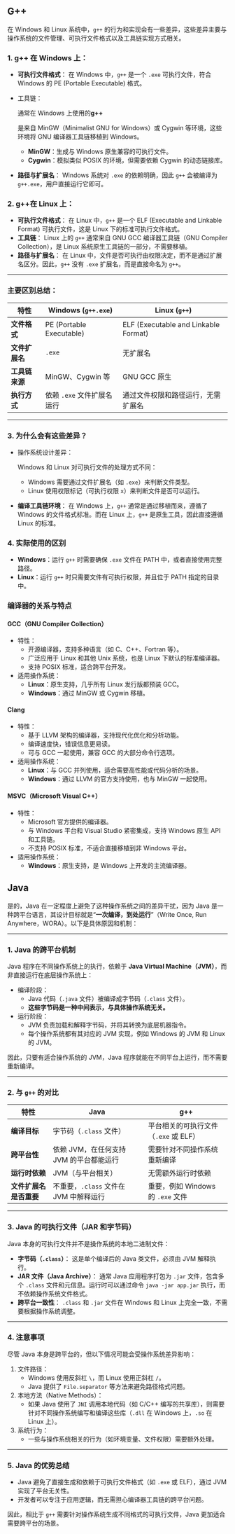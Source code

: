 ## G++

在 Windows 和 Linux 系统中，`g++` 的行为和实现会有一些差异，这些差异主要与操作系统的文件管理、可执行文件格式以及工具链实现方式相关。

### 1. g++ 在 Windows 上：

- **可执行文件格式**：
   在 Windows 中，`g++` 是一个 `.exe` 可执行文件，符合 Windows 的 PE (Portable Executable) 格式。

- 工具链：

  通常在 Windows 上使用的**g++**

  是来自 MinGW（Minimalist GNU for Windows）或 Cygwin 等环境，这些环境将 GNU 编译器工具链移植到 Windows。

  - **MinGW**：生成与 Windows 原生兼容的可执行文件。
  - **Cygwin**：模拟类似 POSIX 的环境，但需要依赖 Cygwin 的动态链接库。

- **路径与扩展名**：
   Windows 系统对 `.exe` 的依赖明确，因此 `g++` 会被编译为 `g++.exe`，用户直接运行它即可。

### 2. g++在 Linux 上：

- **可执行文件格式**：
   在 Linux 中，`g++` 是一个 ELF (Executable and Linkable Format) 可执行文件，这是 Linux 下的标准可执行文件格式。
- **工具链**：
   Linux 上的 `g++` 通常来自 GNU GCC 编译器工具链（GNU Compiler Collection），是 Linux 系统原生工具链的一部分，不需要移植。
- **路径与扩展名**：
   在 Linux 中，文件是否可执行由权限决定，而不是通过扩展名区分。因此，`g++` 没有 `.exe` 扩展名，而是直接命名为 `g++`。

------

### **主要区别总结：**

| 特性           | Windows (`g++.exe`)        | Linux (`g++`)                        |
| -------------- | -------------------------- | ------------------------------------ |
| **文件格式**   | PE (Portable Executable)   | ELF (Executable and Linkable Format) |
| **文件扩展名** | `.exe`                     | 无扩展名                             |
| **工具链来源** | MinGW、Cygwin 等           | GNU GCC 原生                         |
| **执行方式**   | 依赖 `.exe` 文件扩展名运行 | 通过文件权限和路径运行，无需扩展名   |

------

### **3. 为什么会有这些差异？**

- 操作系统设计差异：

  Windows 和 Linux 对可执行文件的处理方式不同：

  - Windows 需要通过文件扩展名（如 `.exe`）来判断文件类型。
  - Linux 使用权限标记（可执行权限 `x`）来判断文件是否可以运行。

- **编译工具链环境**：
   在 Windows 上，`g++` 通常是通过移植而来，遵循了 Windows 的文件格式标准。而在 Linux 上，`g++` 是原生工具，因此直接遵循 Linux 的标准。

### **4. 实际使用的区别**

- **Windows**：运行 `g++` 时需要确保 `.exe` 文件在 PATH 中，或者直接使用完整路径。
- **Linux**：运行 `g++` 时只需要文件有可执行权限，并且位于 PATH 指定的目录中。

### 编译器的关系与特点

#### **GCC（GNU Compiler Collection）**

- 特性：
  - 开源编译器，支持多种语言（如 C、C++、Fortran 等）。
  - 广泛应用于 Linux 和其他 Unix 系统，也是 Linux 下默认的标准编译器。
  - 支持 POSIX 标准，适合跨平台开发。
- 适用操作系统：
  - **Linux**：原生支持，几乎所有 Linux 发行版都预装 GCC。
  - **Windows**：通过 MinGW 或 Cygwin 移植。

#### **Clang**

- 特性：
  - 基于 LLVM 架构的编译器，支持现代化优化和分析功能。
  - 编译速度快，错误信息更易读。
  - 可与 GCC 一起使用，兼容 GCC 的大部分命令行选项。
- 适用操作系统：
  - **Linux**：与 GCC 并列使用，适合需要高性能或代码分析的场景。
  - **Windows**：通过 LLVM 的官方支持使用，也与 MinGW 一起使用。

#### **MSVC（Microsoft Visual C++）**

- 特性：
  - Microsoft 官方提供的编译器。
  - 与 Windows 平台和 Visual Studio 紧密集成，支持 Windows 原生 API 和工具链。
  - 不支持 POSIX 标准，不适合直接移植到非 Windows 平台。
- 适用操作系统：
  - **Windows**：原生支持，是 Windows 上开发的主流编译器。

## Java

是的，Java 在一定程度上避免了这种操作系统之间的差异干扰，因为 Java 是一种跨平台语言，其设计目标就是“**一次编译，到处运行**”（Write Once, Run Anywhere，WORA）。以下是具体原因和机制：

------

### **1. Java 的跨平台机制**

Java 程序在不同操作系统上的执行，依赖于 **Java Virtual Machine（JVM）**，而非直接运行在底层操作系统上：

- 编译阶段：
  - Java 代码（`.java` 文件）被编译成字节码（`.class` 文件）。
  - **这些字节码是一种中间表示，与具体操作系统无关。**
- 运行阶段：
  - JVM 负责加载和解释字节码，并将其转换为底层机器指令。
  - 每个操作系统都有其对应的 JVM 实现，例如 Windows 的 JVM 和 Linux 的 JVM。

因此，只要有适合操作系统的 JVM，Java 程序就能在不同平台上运行，而不需要重新编译。

------

### **2. 与 `g++` 的对比**

| 特性                   | Java                                    | g++                                   |
| ---------------------- | --------------------------------------- | ------------------------------------- |
| **编译目标**           | 字节码（`.class` 文件）                 | 平台相关的可执行文件（`.exe` 或 ELF） |
| **跨平台性**           | 依赖 JVM，在任何支持 JVM 的平台都能运行 | 需要针对不同操作系统重新编译          |
| **运行时依赖**         | JVM（与平台相关）                       | 无需额外运行时依赖                    |
| **文件扩展名是否重要** | 不重要，`.class` 文件在 JVM 中解释运行  | 重要，例如 Windows 的 `.exe` 文件     |

------

### **3. Java 的可执行文件（JAR 和字节码）**

Java 本身的可执行文件并不是操作系统的本地二进制文件：

- **字节码（`.class`）**：
   这是单个编译后的 Java 类文件，必须由 JVM 解释执行。
- **JAR 文件（Java Archive）**：
   通常 Java 应用程序打包为 `.jar` 文件，包含多个 `.class` 文件和元信息。运行时可以通过命令 `java -jar app.jar` 执行，而不依赖操作系统文件格式。
- **跨平台一致性**：
   `.class` 和 `.jar` 文件在 Windows 和 Linux 上完全一致，不需要根据操作系统调整。

------

### **4. 注意事项**

尽管 Java 本身是跨平台的，但以下情况可能会受操作系统差异影响：

1. 文件路径：
   - Windows 使用反斜杠 `\`，而 Linux 使用正斜杠 `/`。
   - Java 提供了 `File.separator` 等方法来避免路径格式问题。
2. 本地方法（Native Methods）：
   - 如果 Java 使用了 `JNI` 调用本地代码（如 C/C++ 编写的共享库），则需要针对不同操作系统编写和编译这些库（`.dll` 在 Windows 上，`.so` 在 Linux 上）。
3. 系统行为：
   - 一些与操作系统相关的行为（如环境变量、文件权限）需要额外处理。

------

### **5. Java 的优势总结**

- Java 避免了直接生成和依赖于可执行文件格式（如 `.exe` 或 ELF），通过 JVM 实现了平台无关性。
- 开发者可以专注于应用逻辑，而无需担心编译器工具链的跨平台问题。

因此，相比于 `g++` 需要针对操作系统生成不同格式的可执行文件，Java 更加适合需要跨平台的场景。